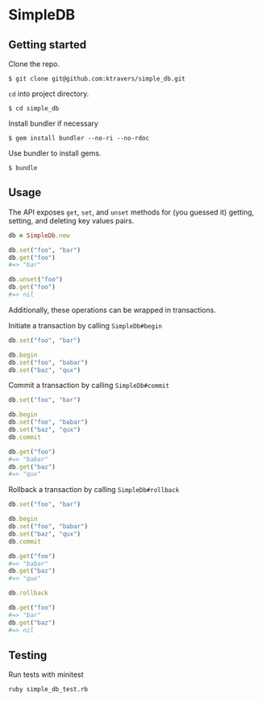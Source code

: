 # SimpleDB

## Getting started

Clone the repo.

```shell
$ git clone git@github.com:ktravers/simple_db.git
```

`cd` into project directory.

```shell
$ cd simple_db
```

Install bundler if necessary

```shell
$ gem install bundler --no-ri --no-rdoc
```

Use bundler to install gems.

```shell
$ bundle
```

## Usage

The API exposes `get`, `set`, and `unset` methods for (you guessed it) getting, setting, and deleting key values pairs.

```ruby
db = SimpleDb.new

db.set("foo", "bar")
db.get("foo")
#=> "bar"

db.unset("foo")
db.get("foo")
#=> nil
```

Additionally, these operations can be wrapped in transactions.

Initiate a transaction by calling `SimpleDb#begin`

```ruby
db.set("foo", "bar")

db.begin
db.set("foo", "babar")
db.set("baz", "qux")
```

Commit a transaction by calling `SimpleDb#commit`

```ruby
db.set("foo", "bar")

db.begin
db.set("foo", "babar")
db.set("baz", "qux")
db.commit

db.get("foo")
#=> "babar"
db.get("baz")
#=> "qux"
```

Rollback a transaction by calling `SimpleDb#rollback`

```ruby
db.set("foo", "bar")

db.begin
db.set("foo", "babar")
db.set("baz", "qux")
db.commit

db.get("foo")
#=> "babar"
db.get("baz")
#=> "qux"

db.rollback

db.get("foo")
#=> "bar"
db.get("baz")
#=> nil
```

## Testing

Run tests with minitest

```shell
ruby simple_db_test.rb
```
